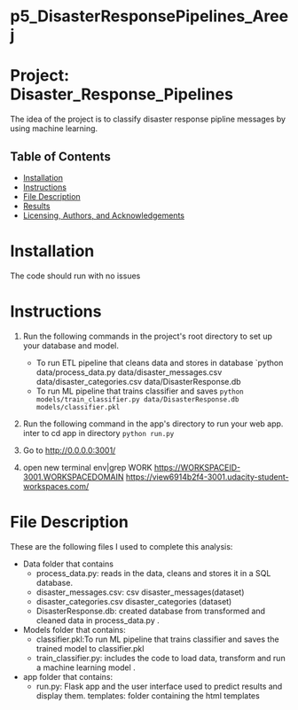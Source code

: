 # p5_DisasterResponsePipelines_Areej
# Project: Disaster_Response_Pipelines

The idea of the project is to classify disaster response pipline messages by using machine learning.

## Table of Contents

<ul>
<li><a href="#Installation">Installation</a></li>
<li><a href="#Instructions">Instructions</a></li>
<li><a href="#File Description">File Description</a></li>
<li><a href="#Results">Results</a></li>
<li><a href="#Licensing, Authors, and Acknowledgements">Licensing, Authors, and Acknowledgements</a></li>
</ul>


<a id='Installation'></a>
# Installation
The code should run with no issues
<a id='Instructions'></a>

# Instructions
1. Run the following commands in the project's root directory to set up your database and model.

    - To run ETL pipeline that cleans data and stores in database
        `python data/process_data.py data/disaster_messages.csv data/disaster_categories.csv data/DisasterResponse.db
    - To run ML pipeline that trains classifier and saves
        `python models/train_classifier.py data/DisasterResponse.db models/classifier.pkl`

2. Run the following command in the app's directory to run your web app.
inter to cd app in directory
    `python run.py`

3. Go to http://0.0.0.0:3001/

4. open new terminal
       env|grep WORK
       https://WORKSPACEID-3001.WORKSPACEDOMAIN
       https://view6914b2f4-3001.udacity-student-workspaces.com/
       

  

<a id='File Description'></a>
# File Description

These are the following files I used to complete this analysis:
- Data folder that contains
  - process_data.py: reads in the data, cleans and stores it in a SQL database. 
  - disaster_messages.csv: csv disaster_messages(dataset)
  - disaster_categories.csv disaster_categories (dataset)
  - DisasterResponse.db: created database from transformed and cleaned data in process_data.py .
- Models folder that contains:
  - classifier.pkl:To run ML pipeline that trains classifier and saves the trained model to classifier.pkl
  - train_classifier.py: includes the code to load data, transform and run a machine learning model .
- app folder that contains:
  - run.py: Flask app and the user interface used to predict results and display them.
   templates: folder containing the html templates


